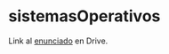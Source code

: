 # sistemasOperativos

Link al [enunciado](https://docs.google.com/document/d/10EMi6DSyDrFmaDWedXM6oDfo5NUH-OSq33jhhrTlETk/edit#heading=h.gjdgxs)
en Drive.
